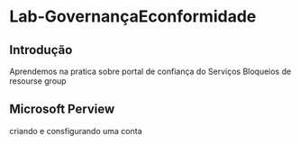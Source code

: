 # Lab-GovernançaEconformidade
 ## Introdução
  Aprendemos na pratica sobre portal de confiança do Serviços 
  Bloqueios de resourse group
  ## Microsoft Perview
  criando e consfigurando uma conta
